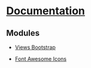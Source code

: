 # [Documentation][docs]

[docs]: ../index.html

## Modules

* [Views Bootstrap][v_bootstrap]
* [Font Awesome Icons][fai]

    [v_bootstrap]: https://www.drupal.org/project/views_bootstrap
    [fai]: https://www.drupal.org/project/fontawesome